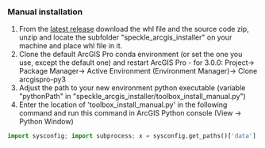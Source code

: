 ### Manual installation

1. From the [latest release](https://github.com/specklesystems/speckle-arcgis/releases) download the whl file and the source code zip, unzip and locate the subfolder "speckle_arcgis_installer" on your machine and place whl file in it. 
2. Clone the default ArcGIS Pro conda environment (or set the one you use, except the default one) and restart ArcGIS Pro
       - for 3.0.0: Project-> Package Manager-> Active Environment (Environment Manager)-> Clone arcgispro-py3
3. Adjust the path to your new environment python executable (variable "pythonPath" in "speckle_arcgis_installer/toolbox_install_manual.py") 
4. Enter the location of 'toolbox_install_manual.py' in the following command and run this command in ArcGIS Python console (View -> Python Window)

```python
import sysconfig; import subprocess; x = sysconfig.get_paths()['data'] + r"\python.exe"; subprocess.run((x, 'C:\\Users\\pathToFolder\\speckle_arcgis_installer\\toolbox_install_manual.py'), capture_output=True, text=True, shell=True, timeout=1000 )
```

